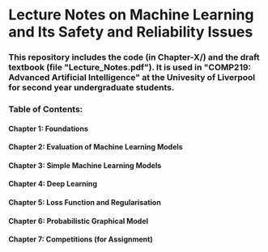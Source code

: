 # Lecture Notes on Machine Learning and Its Safety and Reliability Issues

### This repository includes the code (in Chapter-X/) and the draft textbook (file "Lecture_Notes.pdf"). It is used in "COMP219: Advanced Artificial Intelligence" at the Univesity of Liverpool for second year undergraduate students. 

### Table of Contents:  

#### Chapter 1: Foundations
#### Chapter 2: Evaluation of Machine Learning Models
#### Chapter 3: Simple Machine Learning Models
#### Chapter 4: Deep Learning
#### Chapter 5: Loss Function and Regularisation
#### Chapter 6: Probabilistic Graphical Model 
#### Chapter 7: Competitions (for Assignment)

